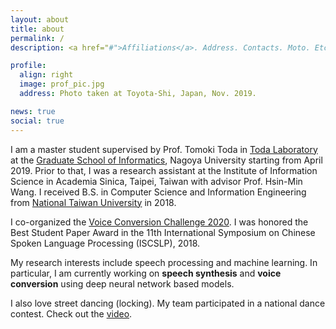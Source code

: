 ```yaml
---
layout: about
title: about
permalink: /
description: <a href="#">Affiliations</a>. Address. Contacts. Moto. Etc.

profile:
  align: right
  image: prof_pic.jpg
  address: Photo taken at Toyota-Shi, Japan, Nov. 2019.

news: true
social: true
---
```


I am a master student supervised by Prof. Tomoki Toda in [Toda Laboratory](https://www.toda.is.i.nagoya-u.ac.jp) at the [Graduate School of Informatics](https://www.i.nagoya-u.ac.jp/graduate-school-of-informatics/), Nagoya University starting from April 2019. Prior to that, I was a research assistant at the Institute of Information Science in Academia Sinica, Taipei, Taiwan with advisor Prof. Hsin-Min Wang. I received B.S. in Computer Science and Information Engineering from [National Taiwan University](https://www.ntu.edu.tw/) in 2018.

I co-organized the [Voice Conversion Challenge 2020](http://www.vc-challenge.org/). I was honored the Best Student Paper Award in the 11th International Symposium on Chinese Spoken Language Processing (ISCSLP), 2018. 

My research interests include speech processing and machine learning. In particular, I am currently working on **speech synthesis** and **voice conversion** using deep neural network based models.

I also love street dancing (locking). My team participated in a national dance contest. Check out the [video](https://www.youtube.com/watch?v=7kfGe7zuQ5g).